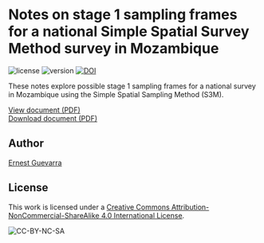 # Notes on stage 1 sampling frames for a national Simple Spatial Survey Method survey in Mozambique

<!-- badges: start -->
![license](https://mirrors.creativecommons.org/presskit/buttons/80x15/svg/by-nc-sa.svg)
![version](https://img.shields.io/badge/version-0.1.0-blue.svg)
[![DOI](https://zenodo.org/badge/289866526.svg)](https://zenodo.org/badge/latestdoi/289866526)
<!-- badges: end -->

These notes explore possible stage 1 sampling frames for a national survey in Mozambique using the Simple Spatial Sampling Method (S3M).

[View document (PDF)](https://github.com/ernestguevarra/mozambiqueNotes/blob/master/mozambiqueNotes.pdf)    
[Download document (PDF)](https://github.com/ernestguevarra/mozambiqueNotes/raw/master/mozambiqueNotes.pdf)

## Author
[Ernest Guevarra](https://ernest.guevarra.io)

## License
This work is licensed under a [Creative Commons Attribution-NonCommercial-ShareAlike 4.0 International License](http://creativecommons.org/licenses/by-nc-sa/4.0/).

![CC-BY-NC-SA](https://i.creativecommons.org/l/by-nc-sa/4.0/88x31.png)

